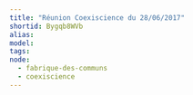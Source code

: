 ```yaml
---
title: "Réunion Coexiscience du 28/06/2017"
shortid: Bygqb8WVb
alias:
model:
tags:
node: 
  - fabrique-des-communs
  - coexiscience
---
```


